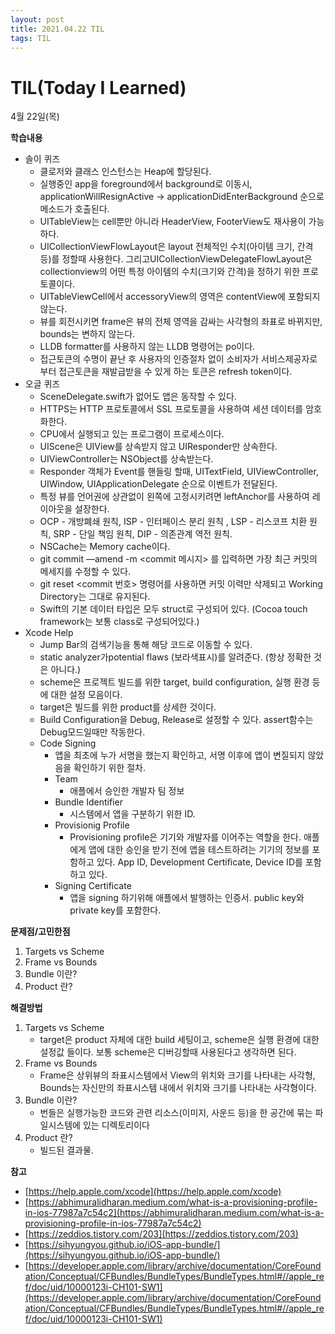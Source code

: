 ```yaml
---
layout: post
title: 2021.04.22 TIL
tags: TIL
---
```

# TIL(Today I Learned)

4월 22일(목)

**학습내용**

- 솔이 퀴즈
    - 클로저와 클래스 인스턴스는 Heap에 할당된다.
    - 실행중인 app을 foreground에서 background로 이동시, applicationWillResignActive → applicationDidEnterBackground 순으로 메소드가 호출된다.
    - UITableView는 cell뿐만 아니라 HeaderView, FooterView도 재사용이 가능하다.
    - UICollectionViewFlowLayout은 layout 전체적인 수치(아이템 크기, 간격 등)를 정할때 사용한다. 그리고UICollectionViewDelegateFlowLayout은 collectionview의 어떤 특정 아이템의 수치(크기와 간격)을 정하기 위한 프로토콜이다.
    - UITableViewCell에서 accessoryView의 영역은 contentView에 포함되지 않는다.
    - 뷰를 회전시키면 frame은 뷰의 전체 영역을 감싸는 사각형의 좌표로 바뀌지만, bounds는 변하지 않는다.
    - LLDB formatter를 사용하지 않는 LLDB 명령어는 po이다.
    - 접근토큰의 수명이 끝난 후 사용자의 인증절차 없이 소비자가 서비스제공자로부터 접근토큰을 재발급받을 수 있게 하는 토큰은 refresh token이다.
- 오글 퀴즈
    - SceneDelegate.swift가 없어도 앱은 동작할 수 있다.
    - HTTPS는 HTTP 프로토콜에서 SSL 프로토콜을 사용하여 세션 데이터를 암호화한다.
    - CPU에서 실행되고 있는 프로그램이 프로세스이다.
    - UIScene은 UIView를 상속받지 않고 UIResponder만 상속한다.
    - UIViewController는 NSObject를 상속받는다.
    - Responder 객체가 Event를 핸들링 할때, UITextField, UIViewController, UIWindow, UIApplicationDelegate 순으로 이벤트가 전달된다.
    - 특정 뷰를 언어권에 상관없이 왼쪽에 고정시키려면 leftAnchor를 사용하여 레이아웃을 설장한다.
    - OCP - 개방폐쇄 원칙, ISP - 인터페이스 분리 원칙 , LSP - 리스코프 치환 원칙, SRP - 단일 책임 원칙, DIP - 의존관계 역전 원칙.
    - NSCache는 Memory cache이다.
    - git commit —amend -m <commit 메시지> 를 입력하면 가장 최근 커밋의 메세지를 수정할 수 있다.
    - git reset <commit 번호> 명령어를 사용하면 커밋 이력만 삭제되고 Working Directory는 그대로 유지된다.
    - Swift의 기본 데이터 타입은 모두 struct로 구성되어 있다. (Cocoa touch framework는 보통 class로 구성되어있다.)
- Xcode Help
    - Jump Bar의 검색기능을 통해 해당 코드로 이동할 수 있다.
    - static analyzer가potential flaws (보라색표시)를 알려준다. (항상 정확한 것은 아니다.)
    - scheme은 프로젝트 빌드를 위한 target, build configuration, 실행 환경 등에 대한 설정 모음이다.
    - target은 빌드를 위한 product를 상세한 것이다.
    - Build Configuration을 Debug, Release로 설정할 수 있다. assert함수는 Debug모드일때만 작동한다.
    - Code Signing
        - 앱을 최초에 누가 서명을 했는지 확인하고, 서명 이후에 앱이 변질되지 않았음을 확인하기 위한 절차.
        - Team
            - 애플에서 승인한 개발자 팀 정보
        - Bundle Identifier
            - 시스템에서 앱을 구분하기 위한 ID.
        - Provisionig Profile
            - Provisioning profile은 기기와 개발자를 이어주는 역할을 한다. 애플에게 앱에 대한 승인을 받기 전에 앱을 테스트하려는 기기의 정보를 포함하고 있다. App ID, Development Certificate, Device ID를 포함하고 있다.
        - Signing Certificate
            - 앱을 signing 하기위해 애플에서 발행하는 인증서. public key와 private key를 포함한다.

**문제점/고민한점**

1. Targets vs Scheme
2. Frame vs Bounds
3. Bundle 이란?
4. Product 란?

**해결방법**

1. Targets vs Scheme
    - target은 product 자체에 대한 build 세팅이고, scheme은 실행 환경에 대한 설정값 들이다. 보통 scheme은 디버깅할때 사용된다고 생각하면 된다.
2. Frame vs Bounds
    - Frame은 상위뷰의 좌표시스템에서 View의 위치와 크기를 나타내는 사각형, Bounds는 자신만의 좌표시스템 내에서 위치와 크기를 나타내는 사각형이다.
3. Bundle 이란?
    - 번들은 실행가능한 코드와 관련 리소스(이미지, 사운드 등)을 한 공간에 묶는 파일시스템에 있는 디렉토리이다
4. Product 란?
    - 빌드된 결과물.

**참고**

- [https://help.apple.com/xcode](https://help.apple.com/xcode)
- [https://abhimuralidharan.medium.com/what-is-a-provisioning-profile-in-ios-77987a7c54c2](https://abhimuralidharan.medium.com/what-is-a-provisioning-profile-in-ios-77987a7c54c2)
- [https://zeddios.tistory.com/203](https://zeddios.tistory.com/203)
- [https://sihyungyou.github.io/iOS-app-bundle/](https://sihyungyou.github.io/iOS-app-bundle/)
- [https://developer.apple.com/library/archive/documentation/CoreFoundation/Conceptual/CFBundles/BundleTypes/BundleTypes.html#//apple_ref/doc/uid/10000123i-CH101-SW1](https://developer.apple.com/library/archive/documentation/CoreFoundation/Conceptual/CFBundles/BundleTypes/BundleTypes.html#//apple_ref/doc/uid/10000123i-CH101-SW1)
